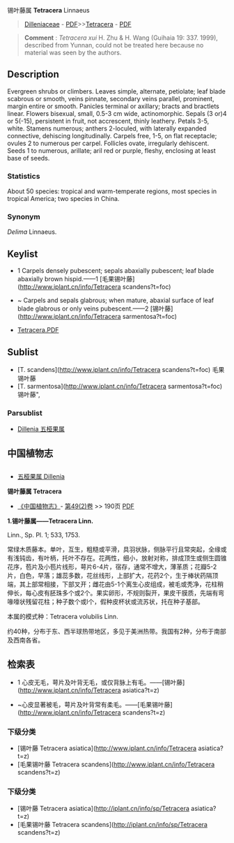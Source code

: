 锡叶藤属 **Tetracera** Linnaeus

> [Dilleniaceae](http://www.iplant.cn/info/Dilleniaceae?t=foc) - [PDF](http://www.iplant.cn/foc/pdf/Dilleniaceae.pdf)>>[Tetracera](http://www.iplant.cn/info/Tetracera?t=foc) - [PDF](http://www.iplant.cn/foc/pdf/Tetracera.pdf)

> **Comment** : 
> *Tetracera xui* H. Zhu & H. Wang (Guihaia 19: 337. 1999), described from Yunnan, could not be treated here because no material was seen by the authors.

## Description

Evergreen shrubs or climbers. Leaves simple, alternate, petiolate; leaf blade scabrous or smooth, veins pinnate, secondary veins parallel, prominent, margin entire or smooth. Panicles terminal or axillary; bracts and bractlets linear. Flowers bisexual, small, 0.5-3 cm wide, actinomorphic. Sepals (3 or)4 or 5(-15), persistent in fruit, not accrescent, thinly leathery. Petals 3-5, white. Stamens numerous; anthers 2-loculed, with laterally expanded connective, dehiscing longitudinally. Carpels free, 1-5, on flat receptacle; ovules 2 to numerous per carpel. Follicles ovate, irregularly dehiscent. Seeds 1 to numerous, arillate; aril red or purple, fleshy, enclosing at least base of seeds.

### Statistics
About 50 species: tropical and warm-temperate regions, most species in tropical America; two species in China.

### Synonym
*Delima* Linnaeus.

## Keylist

* 1 Carpels densely pubescent; sepals abaxially pubescent; leaf blade abaxially brown hispid.——1 [毛果锡叶藤](http://www.iplant.cn/info/Tetracera scandens?t=foc)
* ~ Carpels and sepals glabrous; when mature, abaxial surface of leaf blade glabrous or only veins pubescent.——2 [锡叶藤](http://www.iplant.cn/info/Tetracera sarmentosa?t=foc)

* [Tetracera.PDF](http://www.iplant.cn/foc/pdf/Tetracera.pdf)

## Sublist

* [T.  scandens](http://www.iplant.cn/info/Tetracera scandens?t=foc)
 毛果锡叶藤
* [T.  sarmentosa](http://www.iplant.cn/info/Tetracera sarmentosa?t=foc) 锡叶藤",

### Parsublist

* [Dillenia  五桠果属](http://www.iplant.cn/info/Dillenia?t=foc)

## 中国植物志

## 
* [五桠果属  Dillenia](http://www.iplant.cn/info/Dillenia?t=z)

**锡叶藤属 Tetracera**

* [《中国植物志》](http://www.iplant.cn/frps)- [第49(2)卷](http://www.iplant.cn/frps/vol/49(2)) >> 190页 [PDF](http://www.iplant.cn/frps/pdf/49(2)/190y.pdf)

**1.锡叶藤属——Tetracera Linn.**

Linn., Sp. Pl. 1; 533, 1753.

常绿木质藤本。单叶，互生，粗糙或平滑，具羽状脉，侧脉平行且常突起，全缘或有浅钝齿，有叶柄，托叶不存在。花两性，细小，放射对称，排成顶生或侧生圆锥花序，苞片及小苞片线形，萼片6-4片，宿存，通常不增大，薄革质；花瓣5-2片，白色，早落；雄蕊多数，花丝线形，上部扩大，花药2个，生于棒状药隔顶端，其上部常相接，下部叉开；雌花由5-1个离生心皮组成，被毛或秃净，花柱稍伸长，每心皮有胚珠多个或2个。果实卵形，不规则裂开，果皮干膜质，先端有弯喙嚎状残留花柱；种子数个或l个，假种皮杯状或流苏状，托在种子基部。

本属的模式种：Tetracera volubilis Linn.

约40种，分布于东、西半球热带地区，多见于美洲热带。我国有2种，分布于南部及西南各省。

## 检索表

* 1 心皮无毛，萼片及叶背无毛，或仅背脉上有毛。——[锡叶藤](http://www.iplant.cn/info/Tetracera asiatica?t=z)

* ~心皮显著被毛，萼片及叶背常有柔毛。——[毛果锡叶藤](http://www.iplant.cn/info/Tetracera scandens?t=z)

### 下级分类
* [锡叶藤  Tetracera asiatica](http://www.iplant.cn/info/Tetracera asiatica?t=z)
* [毛果锡叶藤  Tetracera scandens](http://www.iplant.cn/info/Tetracera scandens?t=z)

### 下级分类
* [锡叶藤  Tetracera asiatica](http://iplant.cn/info/sp/Tetracera asiatica?t=z)
* [毛果锡叶藤  Tetracera scandens](http://iplant.cn/info/sp/Tetracera scandens?t=z)
